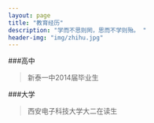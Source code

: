 ```yaml
---
layout: page
title: "教育经历"
description: "学而不思则罔，思而不学则殆。 "
header-img: "img/zhihu.jpg"
---
```

###高中

>新泰一中2014届毕业生

###大学
>西安电子科技大学大二在读生






